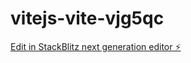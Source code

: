 # vitejs-vite-vjg5qc

[Edit in StackBlitz next generation editor ⚡️](https://stackblitz.com/~/github.com/Natacha04/vitejs-vite-vjg5qc)